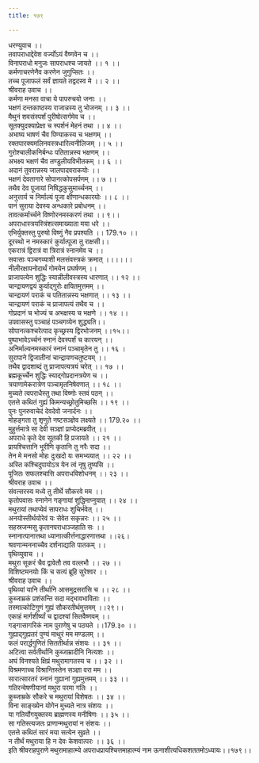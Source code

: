 ```yaml
---
title: १७९

---
```

धरण्युवाच ।।  
तवापराधाद्देवेश वर्ज्योऽयं वैष्णवेन च ।।  
विनापराधो मनुजः सापराधश्च जायते ।। १ ।।  
कर्मणाचरणेनैव करणेन जुगुप्सितः ।।  
तच्च पूजाफलं सर्वं ज्ञायते तद्वदस्व मे ।। २ ।।  
श्रीवराह उवाच ।।  
कर्मणा मनसा वाचा ये पापरुचयो जनाः ।।  
भक्षणं दन्तकाष्ठस्य राजान्नस्य तु भोजनम् ।। ३ ।।  
मैथुनं शवसंस्पर्शं पुरीषोत्सर्गमेव च ।।  
सूतक्युदक्याप्रेक्षा च स्पर्शनं मेहनं तथा ।। ४ ।।  
अभाष्य भाषणं चैव पिण्याकस्य च भक्षणम् ।।  
रक्तपारक्यमलिनवस्त्रधारित्वनीलिजम् ।। ५ ।।  
गुरोश्चालीकनिर्बन्धः पतितान्नस्य भक्षणम् ।।  
अभक्ष्य भक्षणं चैव तण्डुलीयविभीतकम् ।। ६ ।।  
अदानं तुवरान्नस्य जालपादवराकयोः ।।  
भक्षणं देवतागारे सोपानत्कोपसर्पणम् ।। ७ ।।  
तथैव देव पूजायां निषिद्धकुसुमार्च्चनम् ।।  
अनुत्तार्य च निर्माल्यं पूजा क्षीणान्धकारयोः ।। ८ ।।  
पानं सुराया देवस्य अन्धकारे प्रबोधनम् ।।  
तावत्कर्मार्च्चने विष्णोरनमस्करणं तथा ।। ९।।  
अपराधास्त्रयस्त्रिंशत्समाख्याता मया धरे ।।  
एभिर्युक्तस्तु पुरुषो विष्णुं नैव प्रपश्यति ।। 179.१० ।।  
दूरस्थो न नमस्कारं कुर्यात्पूजा तु राक्षसी।।  
एकरात्रं द्विरात्रं वा त्रिरात्रं स्नानमेव च ।।  
सवासाः पञ्चगव्याशी मलसंवस्त्रकं क्रमात् ।।।।।।  
नीलीरक्षापनोदार्थं गोमयेन प्रघर्षणम् ।।  
प्राजापत्येन शुद्धिः स्यान्नीलीवस्त्रस्य धारणात् ।। १२ ।।  
चान्द्रायणद्वयं कुर्याद्गुरोः क्षयितमुत्तमम् ।।  
चान्द्रायणं पराकं च पतितान्नस्य भक्षणात् ।। १३ ।।  
चान्द्रायणं पराकं च प्राजापत्यं तथैव च ।।  
गोप्रदानं च भोज्यं च अभक्षस्य च भक्षणे ।। १४ ।।  
उपवासस्तु पञ्चाहं पञ्चगव्येन शुद्ध्यति।।  
सोपानत्कश्चरेत्पाद कृच्छ्रस्य द्विरभोजनम् ।।१५।।  
पुष्पाभावेऽर्च्चनं स्नानं देवस्पर्शं च कारयन् ।।  
अनिर्माल्यनमस्कारं स्नानं पञ्चामृतेन तु ।। १६ ।  
सुरापाने द्विजातीनां चान्द्रायणचतुष्टयम् ।।  
तथैव द्वादशाब्दं तु प्राजापत्यत्रयं चरेत् ।। १७ ।।  
ब्रह्मकूर्च्चेन शुद्धिः स्याद्गोप्रदानत्रयेण च ।।  
त्रयाणामेकरात्रेण पञ्चामृतनिषेवणात् ।। १८ ।।  
मुच्यते त्वपराधैस्तु तथा विष्णोः स्तवं पठन् ।।  
एतत्ते कथितं गुह्यं किमन्यच्छ्रोतुमिच्छसि ।। १९ ।।  
पुनः पुनरुवाचेदं देवदेवो जनार्दनः ।।  
मोहङ्गता तु शृणुते नष्टसञ्ज्ञेव लक्ष्यते ।। 179.२० ।।  
मुहुर्त्तमात्रे सा देवी सञ्ज्ञां प्राप्येदमब्रवीत् ।।  
अपराधे कृते देव सूतकी हि प्रजायते ।। २१ ।।  
प्रायश्चित्तानि भूरीणि कृतानि तु नरैः सदा ।।  
तेन मे मनसो मोहः दुःखदो यः समभ्ययात् ।। २२ ।।  
अस्ति कश्चिदुपायोऽत्र येन त्वं नृषु तुष्यसि ।।  
पूजितः सफलश्चासि अपराधविशोधनम् ।। २३ ।।  
श्रीवराह उवाच ।।  
संवत्सरस्य मध्ये तु तीर्थे सौकरवे मम ।।  
कृतोपवासः स्नानेन गङ्गायां शुद्धिमाप्नुयात् ।। २४ ।।  
मथुरायां तथाप्येवं सापराधः शुचिर्भवेत् ।।  
अनयोस्तीर्थयोरेवं यः सेवेत सकृन्नरः ।। २५ ।।  
सहस्रजन्मसु कृतानपराधाञ्जहाति सः ।।  
स्नानात्पानात्तथा ध्यानात्कीर्त्तनाद्धारणात्तथा ।।२६।  
श्रवणान्मननाच्चैव दर्शनाद्याति पातकम् ।।  
पृथिव्युवाच ।।  
मथुरा सूकरं चैव द्वावेतौ तव वल्लभौ ।। २७ ।।  
विशिष्टमनयोः किं च सत्यं ब्रूहि सुरेश्वर ।।  
श्रीवराह उवाच ।।  
पृथिव्यां यानि तीर्थानि आसमुद्रसरांसि च ।। २८ ।।  
कुब्जाम्रकं प्रशंसन्ति सदा मद्भावभाविताः ।।  
तस्मात्कोटिगुणं गुह्यं सौकरतीर्थमुत्तमम् ।।२९।।  
एकाहं मार्गशीर्ष्यां च द्वादश्यां सितवैष्णवम् ।।  
गङ्गासागरिकं नाम पुराणेषु च पठ्यते ।।179.३० ।।  
गुह्याद्गुह्यतरं पुण्यं माथुरं मम मण्डलम् ।।  
फलं परार्द्धगुणितं सिततीर्थान्न संशयः ।। ३१ ।।  
अटित्वा सर्वतीर्थानि कुब्जाम्रादीनि नित्यशः ।।  
अघं विनश्यते क्षिप्रं मथुरामागतस्य च ।। ३२ ।।  
विश्रमणाच्च विश्रान्तिस्तेन सञ्ज्ञा वरा मम ।।  
सारात्सारतरं स्नानं गुह्यानां गुह्यमुत्तमम् ।। ३३ ।।  
गतिरन्वेषणीयानां मथुरा परमा गतिः ।।  
कुब्जाम्रके सौकरे च मथुरायां विशेषतः ।। ३४ ।।  
विना साङ्ख्येन योगेन मुच्यते नात्र संशयः ।।  
या गतिर्योगयुक्तस्य ब्राह्मणस्य मनीषिणः ।। ३५ ।।  
सा गतिस्त्यजतः प्राणान्मथुरायां न संशयः ।।  
एतत्ते कथितं सारं मया सत्येन सुव्रते ।।  
न तीर्थं मथुराया हि न देवः केशवात्परः ।। ३६ ।।  
इति श्रीवराहपुराणे मथुरामाहात्म्ये अपराधप्रायश्चित्तमाहात्म्यं नाम ऊनाशीत्यधिकशततमोऽध्यायः।।१७९।।